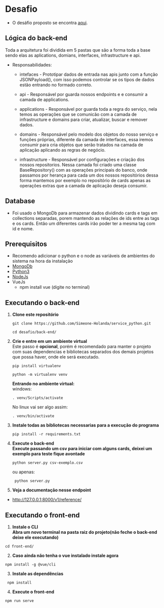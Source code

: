 # Desafio
- O desáfio proposto se encontra <a href="https://github.com/producao-conteudo/desafio">aqui</a>.

## Lógica do back-end
   <p> Toda a arquitetura foi dividida em 5 pastas que são a forma toda a base sendo elas as aplications, domians, interfaces, infrastructure e api.</p>

* Responsabilidades:

    * intefaces - Prototipar dados de entrada nas apis junto com a função JSONPayload(), com isso podemos controlar se os tipos de dados estão entrando no formado correto.
    
    * api - Responsável por guarda nossos endpoints e e consumir a camada de applications. 

    * applications - Responsável por guarda toda a regra do serviço, nela temos as operações que se comunicão com a camada de infrastructure e domains para criar, atualizar, buscar e remover dados.
    
    * domains - Responsável pelo modelo dos objetos do nosso serviço e funções próprias, diferente da camada de interfaces, essa iremos consumir para cria objetos que serão tratados na camada de aplicação aplicando as regras de negócio.

    * infrastructure - Responsável por configurações e criação dos nossos repositorios. Nessa camada foi criado uma classe BaseRepository() com as operações principais do banco, onde passamos por herança para cada um dos nossos repositórios dessa forma mantemos por exemplo no repositório de cards apenas as operações extras que a camada de aplicação deseja consumir.
    

## Database
 - Foi usado o MongoDb para armazenar dados dividindo cards e tags em collections separadas, porem mantendo as relações de ids entre as tags e os cards. Então um diferentes cards irão poder ter a mesma tag com id e nome.

## Prerequisitos
  - Recomendo adicionar o python e o node as variáveis de ambientes do sistema na hora da instalação
- <a href="https://www.mongodb.com/try/download/community"> MongoDb</a> 
- <a href="https://www.python.org/downloads/">Python3</a> 
- <a href="https://nodejs.org/en/download">NodeJs</a>
- VueJs
  - npm install vue (digite no terminal)
  
## Executando o back-end
1. **Clone este repositório**

   ```
   git clone https://github.com/Simeone-Holanda/service_python.git
   ```
   ```
   cd desafio/back-end/
   ```

2. **Crie e entre em um ambiente virtual** <br>
    Este passo é **opcional**, porém é recomendado para manter o projeto com suas dependencias e bibliotecas separados dos demais projetos que possa haver, onde ele será executado.

    ```
    pip install virtualenv
    ```
    ```
    python -m virtualenv venv
    ```
    **Entrando no ambiente virtual:** <br>
    windows:
    ```
    . venv/Scripts/activate
    ```
    No linux vai ser algo assim:
    ```
    . venv/bin/activate
    ```
3. **Instale todas as bibliotecas necessarias para a execução do programa** <br>  
   ```
   pip install -r requirements.txt
   ```
4. **Execute o back-end** <br>
   **Execute passando um csv para iniciar com alguns cards, deixei um exemplo para teste fique avontade**
   ```
   python server.py csv-exemplo.csv
   ```
   ou apenas: 
   ```
    python server.py
   ```
5. **Veja a documentação nesse endpoint**
  - http://127.0.0.1:8000/v1/reference/

## Executando o front-end
1. **Instale o CLI** <br>
  **Abra um novo terminal na pasta raiz do projeto(não feche o back-end deixe ele executando)**
  ```
  cd front-end/
  ```
2. **Caso ainda não tenha o vue instalado instale agora**
  ```
  npm install -g @vue/cli
  ```
3. **Instale as dependências**
  ```
   npm install
  ```
4. **Execute o front-end**

  ```
  npm run serve
  ```